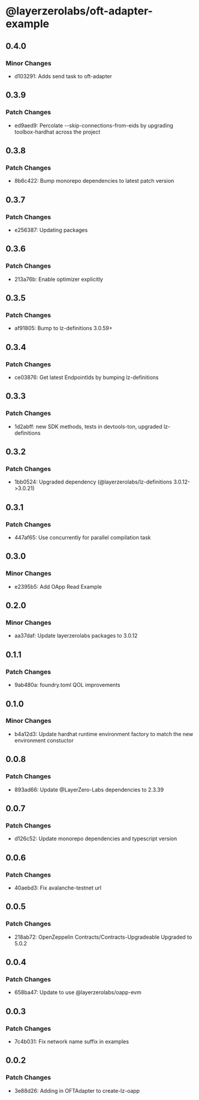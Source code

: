 # @layerzerolabs/oft-adapter-example

## 0.4.0

### Minor Changes

- d103291: Adds send task to oft-adapter

## 0.3.9

### Patch Changes

- ed9aed9: Percolate --skip-connections-from-eids by upgrading toolbox-hardhat across the project

## 0.3.8

### Patch Changes

- 8b6c422: Bump monorepo dependencies to latest patch version

## 0.3.7

### Patch Changes

- e256387: Updating packages

## 0.3.6

### Patch Changes

- 213a76b: Enable optimizer explicitly

## 0.3.5

### Patch Changes

- af91805: Bump to lz-definitions 3.0.59+

## 0.3.4

### Patch Changes

- ce03876: Get latest EndpointIds by bumping lz-definitions

## 0.3.3

### Patch Changes

- 1d2abff: new SDK methods, tests in devtools-ton, upgraded lz-definitions

## 0.3.2

### Patch Changes

- 1bb0524: Upgraded dependency (@layerzerolabs/lz-definitions 3.0.12->3.0.21)

## 0.3.1

### Patch Changes

- 447af65: Use concurrently for parallel compilation task

## 0.3.0

### Minor Changes

- e2395b5: Add OApp Read Example

## 0.2.0

### Minor Changes

- aa37daf: Update layerzerolabs packages to 3.0.12

## 0.1.1

### Patch Changes

- 9ab480a: foundry.toml QOL improvements

## 0.1.0

### Minor Changes

- b4a12d3: Update hardhat runtime environment factory to match the new environment constuctor

## 0.0.8

### Patch Changes

- 893ad66: Update @LayerZero-Labs dependencies to 2.3.39

## 0.0.7

### Patch Changes

- d126c52: Update monorepo dependencies and typescript version

## 0.0.6

### Patch Changes

- 40aebd3: Fix avalanche-testnet url

## 0.0.5

### Patch Changes

- 218ab72: OpenZeppelin Contracts/Contracts-Upgradeable Upgraded to 5.0.2

## 0.0.4

### Patch Changes

- 658ba47: Update to use @layerzerolabs/oapp-evm

## 0.0.3

### Patch Changes

- 7c4b031: Fix network name suffix in examples

## 0.0.2

### Patch Changes

- 3e88d26: Adding in OFTAdapter to create-lz-oapp
